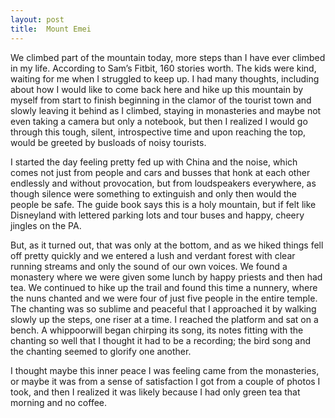 ```yaml
---
layout: post
title:  Mount Emei
---
```

We climbed part of the mountain today, more steps than I have ever climbed in my life. According to Sam’s Fitbit, 160 stories worth. The kids were kind, waiting for me when I struggled to keep up. 
I had many thoughts, including about how I would like to come back here and hike up this mountain by myself from start to finish beginning in the clamor of the tourist town and slowly leaving it behind as I climbed, staying in monasteries and maybe not even taking a camera but only a notebook, but then I realized I would go through this tough, silent, introspective time and upon reaching the top, would be greeted by busloads of noisy tourists. 

I started the day feeling pretty fed up with China and the noise, which comes not just from people and cars and busses that honk at each other endlessly and without provocation, but from loudspeakers everywhere, as though silence were something to extinguish and only then would the people be safe. The guide book says this is a holy mountain, but if felt like Disneyland with lettered parking lots and tour buses and happy, cheery jingles on the PA. 

But, as it turned out, that was only at the bottom, and as we hiked things fell off pretty quickly and we entered a lush and verdant forest with clear running streams and only the sound of our own voices. We found a monastery where we were given some lunch by happy priests and then had tea. We continued to hike up the trail and found this time a nunnery, where the nuns chanted and we were four of just five people in the entire temple. The chanting was so sublime and peaceful that I approached it by walking slowly up the steps, one riser at a time. I reached the platform and sat on a bench. A whippoorwill began chirping its song, its notes fitting with the chanting so well that I thought it had to be a recording; the bird song and the chanting seemed to glorify one another. 

I thought maybe this inner peace I was feeling came from the monasteries, or maybe it was from a sense of satisfaction I got from a couple of photos I took, and then I realized it was likely because I had only green tea that morning and no coffee. 
